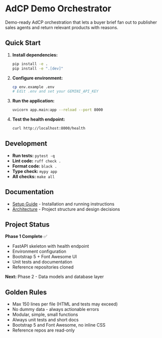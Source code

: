 # AdCP Demo Orchestrator

Demo-ready AdCP orchestration that lets a buyer brief fan out to publisher sales agents and return relevant products with reasons.

## Quick Start

1. **Install dependencies:**
   ```bash
   pip install -e .
   pip install -e ".[dev]"
   ```

2. **Configure environment:**
   ```bash
   cp env.example .env
   # Edit .env and set your GEMINI_API_KEY
   ```

3. **Run the application:**
   ```bash
   uvicorn app.main:app --reload --port 8000
   ```

4. **Test the health endpoint:**
   ```bash
   curl http://localhost:8000/health
   ```

## Development

- **Run tests:** `pytest -q`
- **Lint code:** `ruff check .`
- **Format code:** `black .`
- **Type check:** `mypy app`
- **All checks:** `make all`

## Documentation

- [Setup Guide](docs/setup.md) - Installation and running instructions
- [Architecture](docs/architecture.md) - Project structure and design decisions

## Project Status

**Phase 1 Complete** ✅
- FastAPI skeleton with health endpoint
- Environment configuration
- Bootstrap 5 + Font Awesome UI
- Unit tests and documentation
- Reference repositories cloned

**Next:** Phase 2 - Data models and database layer

## Golden Rules

- Max 150 lines per file (HTML and tests may exceed)
- No dummy data - always actionable errors
- Modular, simple, small functions
- Always unit tests and short docs
- Bootstrap 5 and Font Awesome, no inline CSS
- Reference repos are read-only
